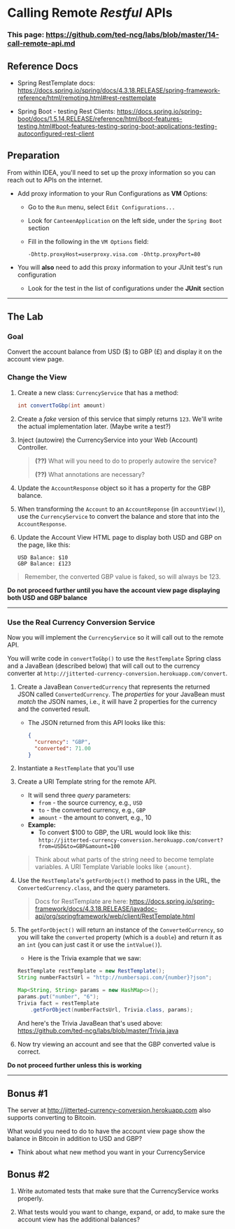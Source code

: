 # Calling Remote *Restful* APIs

### This page: https://github.com/ted-ncg/labs/blob/master/14-call-remote-api.md

## Reference Docs

* Spring RestTemplate docs: https://docs.spring.io/spring/docs/4.3.18.RELEASE/spring-framework-reference/html/remoting.html#rest-resttemplate

* Spring Boot - testing Rest Clients: https://docs.spring.io/spring-boot/docs/1.5.14.RELEASE/reference/html/boot-features-testing.html#boot-features-testing-spring-boot-applications-testing-autoconfigured-rest-client

## Preparation

From within IDEA, you'll need to set up the proxy information so you can reach out to APIs on the internet.

* Add proxy information to your Run Configurations as **VM** Options:

   * Go to the `Run` menu, select `Edit Configurations...`
   * Look for `CanteenApplication` on the left side, under the `Spring Boot` section
   * Fill in the following in the `VM Options` field:

     `-Dhttp.proxyHost=userproxy.visa.com -Dhttp.proxyPort=80`

* You will **also** need to add this proxy information to your JUnit test's run configuration

  * Look for the test in the list of configurations under the **JUnit** section

----

## The Lab

### Goal

Convert the account balance from USD ($) to GBP (£) and display it on the account view page.

### Change the View

1. Create a new class: `CurrencyService` that has a method:

    ```java
    int convertToGbp(int amount)
    ```

1. Create a _fake_ version of this service that simply returns `123`. We'll write the actual implementation later. (Maybe write a test?)

1. Inject (autowire) the CurrencyService into your Web (Account) Controller.

   > **(??)** What will you need to do to properly autowire the service?
   >
   > **(??)** What annotations are necessary?

1. Update the `AccountResponse` object so it has a property for the GBP balance.

1. When transforming the `Account` to an `AccountReponse` (in `accountView()`), use the `CurrencyService` to convert the balance and store that into the `AccountResponse`.

1. Update the Account View HTML page to display both USD and GBP on the page, like this:
     ```
     USD Balance: $10
     GBP Balance: £123
     ```

> Remember, the converted GBP value is faked, so will always be 123.


**Do not proceed further until you have the account view page displaying both USD and GBP balance**

----

### Use the Real Currency Conversion Service

Now you will implement the `CurrencyService` so it will call out to the remote API.

You will write code in `convertToGbp()` to use the `RestTemplate` Spring class and a JavaBean (described below) that will call out to the currency converter at `http://jitterted-currency-conversion.herokuapp.com/convert`.

1. Create a JavaBean `ConvertedCurrency` that represents the returned JSON called `ConvertedCurrency`.
   The *properties* for your JavaBean must *match* the JSON names, i.e., it will have 2 properties for the currency and the converted result.
   
   * The JSON returned from this API looks like this:
   
     ```json
     {
       "currency": "GBP",
       "converted": 71.00
     }
     ```

1. Instantiate a `RestTemplate` that you'll use

1. Create a URI Template string for the remote API.

   * It will send three *query* parameters:
       * `from` - the source currency, e.g., `USD`
       * `to` - the converted currency, e.g., `GBP`
       * `amount` - the amount to convert, e.g., 10
   * **Example:**
       * To convert $100 to GBP, the URL would look like this: `http://jitterted-currency-conversion.herokuapp.com/convert?from=USD&to=GBP&amount=100`

   > Think about what parts of the string need to become template variables.
   > A URI Template Variable looks like `{amount}`.
   
1. Use the `RestTemplate`'s `getForObject()` method to pass in the URL, the `ConvertedCurrency.class`, and the query parameters.

   > Docs for RestTemplate are here: https://docs.spring.io/spring-framework/docs/4.3.18.RELEASE/javadoc-api/org/springframework/web/client/RestTemplate.html

1. The `getForObject()` will return an instance of the `ConvertedCurrency`, so you will take the `converted` property (which is a `double`) and return it as an `int` (you can just cast it or use the `intValue()`).

   * Here is the Trivia example that we saw:
   
    ```java
    RestTemplate restTemplate = new RestTemplate();
    String numberFactsUrl = "http://numbersapi.com/{number}?json";

    Map<String, String> params = new HashMap<>();
    params.put("number", "6");
    Trivia fact = restTemplate
        .getForObject(numberFactsUrl, Trivia.class, params);
    ```

    And here's the Trivia JavaBean that's used above: https://github.com/ted-ncg/labs/blob/master/Trivia.java

1. Now try viewing an account and see that the GBP converted value is correct.

**Do not proceed further unless this is working**

----

## Bonus #1

The server at http://jitterted-currency-conversion.herokuapp.com also supports converting to Bitcoin.

What would you need to do to have the account view page show the balance in Bitcoin in addition to USD and GBP?

* Think about what new method you want in your CurrencyService

## Bonus #2

1. Write automated tests that make sure that the CurrencyService works properly.

1. What tests would you want to change, expand, or add, to make sure the account view has the additional balances?
